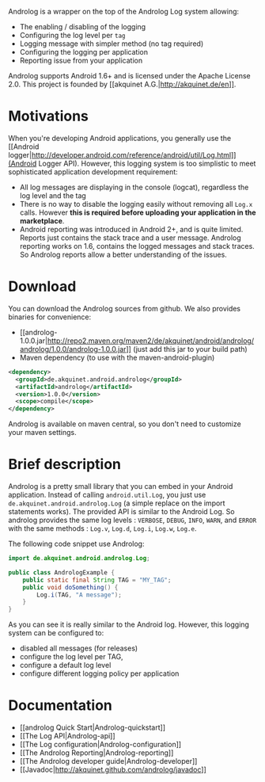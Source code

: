 Androlog is a wrapper on the top of the Androlog Log system allowing:

* The enabling / disabling of the logging
* Configuring the log level per ``tag``
* Logging message with simpler method (no tag required)
* Configuring the logging per application
* Reporting issue from your application

Androlog supports Android 1.6+ and is licensed under the Apache License 2.0. This project is founded by [[akquinet A.G.|http://akquinet.de/en]].

Motivations
===========
When you're developing Android applications, you generally use the [[Android logger|http://developer.android.com/reference/android/util/Log.html]](Android Logger API). However, this logging system is too simplistic to meet sophisticated application development requirement:

* All log messages are displaying in the console (logcat), regardless the log level and the tag
* There is no way to disable the logging easily without removing all ``Log.x`` calls. However **this is required before uploading your application in the marketplace**.
* Android reporting was introduced in Android 2+, and is quite limited. Reports just contains the stack trace and a user message. Androlog reporting works on 1.6,  contains the logged messages and stack traces. So Androlog reports allow a better understanding of the issues.

Download
=========
You can download the Androlog sources from github. We also provides binaries for convenience:
* [[androlog-1.0.0.jar|http://repo2.maven.org/maven2/de/akquinet/android/androlog/androlog/1.0.0/androlog-1.0.0.jar]] (just add this jar to your build path)
* Maven dependency (to use with the maven-android-plugin)

```xml
<dependency>
  <groupId>de.akquinet.android.androlog</groupId> 
  <artifactId>androlog</artifactId> 
  <version>1.0.0</version> 
  <scope>compile</scope>
</dependency>
```

Androlog is available on maven central, so you don't need to customize your maven settings.

Brief description
=================
Androlog is a pretty small library that you can embed in your Android application. Instead of calling ``android.util.Log``, you just use ``de.akquinet.android.androlog.Log`` (a simple replace on the import statements works). The provided API is similar to the Android Log. So androlog provides the same log levels : ``VERBOSE``, ``DEBUG``, ``INFO``, ``WARN``, and ``ERROR`` with the same methods : ``Log.v``, ``Log.d``, ``Log.i``, ``Log.w``, ``Log.e``. 

The following code snippet use Androlog:

```java
import de.akquinet.android.androlog.Log;

public class AndrologExample {
    public static final String TAG = "MY_TAG";
    public void doSomething() {
        Log.i(TAG, "A message");
    }
}
```

As you can see it is really similar to the Android log. However, this logging system can be configured to:

* disabled all messages (for releases)
* configure the log level per TAG,
* configure a default log level
* configure different logging policy per application

Documentation
=============

* [[androlog Quick Start|Androlog-quickstart]]
* [[The Log API|Androlog-api]]
* [[The Log configuration|Androlog-configuration]]
* [[The Androlog Reporting|Androlog-reporting]]
* [[The Androlog developer guide|Androlog-developer]]
* [[Javadoc|http://akquinet.github.com/androlog/javadoc]]

<script src="https://gist.github.com/641920.js"> </script>
